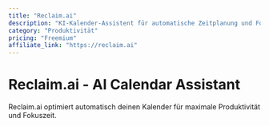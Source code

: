 ```yaml
---
title: "Reclaim.ai"
description: "KI-Kalender-Assistent für automatische Zeitplanung und Fokuszeit"
category: "Produktivität"
pricing: "Freemium"
affiliate_link: "https://reclaim.ai"
---
```


# Reclaim.ai - AI Calendar Assistant

Reclaim.ai optimiert automatisch deinen Kalender für maximale Produktivität und Fokuszeit.